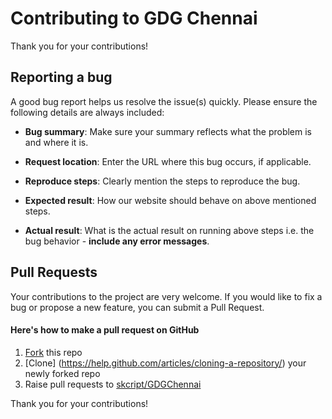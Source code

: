 # Contributing to GDG Chennai

Thank you for your contributions!

## Reporting a bug

A good bug report helps us resolve the issue(s) quickly. Please ensure the following details are always included:

- **Bug summary**: Make sure your summary reflects what the problem is and where it is.

- **Request location**: Enter the URL where this bug occurs, if applicable.

- **Reproduce steps**: Clearly mention the steps to reproduce the bug.

- **Expected result**: How our website should behave on above mentioned steps.

- **Actual result**: What is the actual result on running above steps i.e. the bug behavior - **include any error messages**.

## Pull Requests

Your contributions to the project are very welcome. If you would like to fix a bug or propose a new feature, you can submit a Pull Request.

#### Here's how to make a pull request on GitHub

1. [Fork](https://help.github.com/articles/fork-a-repo/) this repo
2. [Clone] (https://help.github.com/articles/cloning-a-repository/) your newly forked repo
3. Raise pull requests to [skcript/GDGChennai](https://github.com/skcript/gdgchennai)

Thank you for your contributions!
